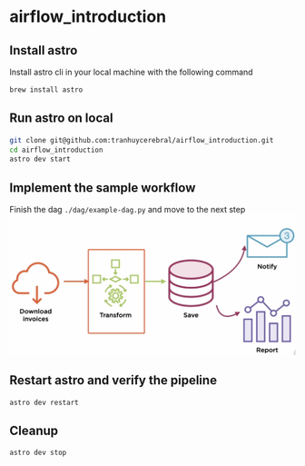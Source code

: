 # airflow_introduction
## Install astro
Install astro cli in your local machine with the following command
```bash
brew install astro
```
## Run astro on local 
```bash
git clone git@github.com:tranhuycerebral/airflow_introduction.git
cd airflow_introduction
astro dev start
```
## Implement the sample workflow
Finish the dag `./dag/example-dag.py` and move to the next step
![alt text](https://github.com/tranhuycerebral/airflow_introduction/blob/main/sample_workflow.png?raw=true)

## Restart astro and verify the pipeline
```bash
astro dev restart
```

## Cleanup
```bash
astro dev stop
```